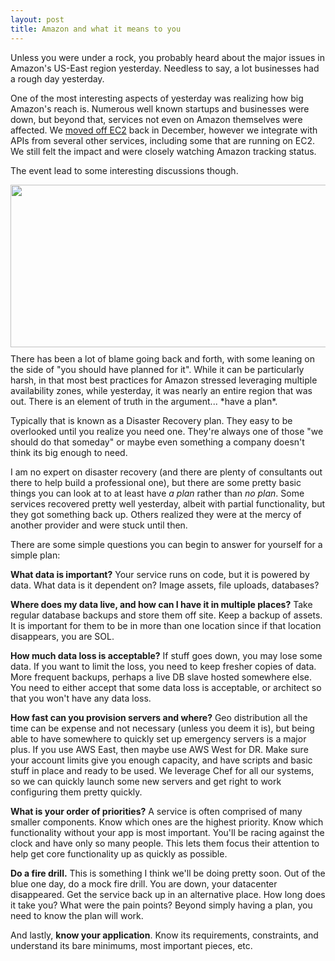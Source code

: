 ```yaml
---
layout: post
title: Amazon and what it means to you
---
```


Unless you were under a rock, you probably heard about the major issues in Amazon's US-East region yesterday.  Needless to say, a lot businesses had a rough day yesterday.

One of the most interesting aspects of yesterday was realizing how big Amazon's reach is.  Numerous well known startups and businesses were down, but beyond that, services not even on Amazon themselves were affected.  We [moved off EC2](http://invalidlogic.com/2011/02/11/how-we-did-a-datacenter-migration-with-no-downtime/) back in December, however we integrate with APIs from several other services, including some that are running on EC2.  We still felt the impact and were closely watching Amazon tracking status.

The event lead to some interesting discussions though.

<div style="width: 100%; text-align: center; margin: 10px 0;"><a href="http://twitter.com/#!/rtomayko/status/61132582489817088"><img src="http://invalidlogic-blog.s3.amazonaws.com/2011-04-22-rtomayko-tweet.jpg" width="588" height="260" border="0" style="border: 0" /></a></div>
There has been a lot of blame going back and forth, with some leaning on the side of "you should have planned for it".  While it can be particularly harsh, in that most best practices for Amazon stressed leveraging multiple availability zones, while yesterday, it was nearly an entire region that was out.  There is an element of truth in the argument... *have a plan*.

Typically that is known as a Disaster Recovery plan.  They easy to be overlooked until you realize you need one.  They're always one of those "we should do that someday" or maybe even something a company doesn't think its big enough to need.

I am no expert on disaster recovery (and there are plenty of consultants out there to help build a professional one), but there are some pretty basic things you can look at to at least have *a plan* rather than *no plan*.  Some services recovered pretty well yesterday, albeit with partial functionality, but they got something back up.  Others realized they were at the mercy of another provider and were stuck until then.

There are some simple questions you can begin to answer for yourself for a simple plan:

**What data is important?**  Your service runs on code, but it is powered by data.  What data is it dependent on?  Image assets, file uploads, databases?

**Where does my data live, and how can I have it in multiple places?**  Take regular database backups and store them off site.  Keep a backup of assets.  It is important for them to be in more than one location since if that location disappears, you are SOL.

**How much data loss is acceptable?**  If stuff goes down, you may lose some data.  If you want to limit the loss, you need to keep fresher copies of data.  More frequent backups, perhaps a live DB slave hosted somewhere else.  You need to either accept that some data loss is acceptable, or architect so that you won't have any data loss.

**How fast can you provision servers and where?**  Geo distribution all the time can be expense and not necessary (unless you deem it is), but being able to have somewhere to quickly set up emergency servers is a major plus.  If you use AWS East, then maybe use AWS West for DR.  Make sure your account limits give you enough capacity, and have scripts and basic stuff in place and ready to be used.  We leverage Chef for all our systems, so we can quickly launch some new servers and get right to work configuring them pretty quickly.

**What is your order of priorities?**  A service is often comprised of many smaller components.  Know which ones are the highest priority.  Know which functionality without your app is most important.  You'll be racing against the clock and have only so many people.  This lets them focus their attention to help get core functionality up as quickly as possible.

**Do a fire drill.**  This is something I think we'll be doing pretty soon.  Out of the blue one day, do a mock fire drill.  You are down, your datacenter disappeared.  Get the service back up in an alternative place.  How long does it take you?  What were the pain points?  Beyond simply having a plan, you need to know the plan will work.

And lastly, **know your application**.  Know its requirements, constraints, and understand its bare minimums, most important pieces, etc.
